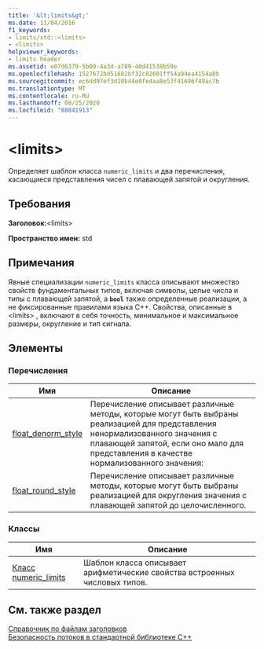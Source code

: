 ```yaml
---
title: '&lt;limits&gt;'
ms.date: 11/04/2016
f1_keywords:
- limits/std::<limits>
- <limits>
helpviewer_keywords:
- limits header
ms.assetid: e07d6379-5b00-4a3d-a789-40d41538b59e
ms.openlocfilehash: 1527672bd51682bf32c82601ff54a94ea4154a0b
ms.sourcegitcommit: ec6dd97ef3d10b44e0fedaa8e53f41696f49ac7b
ms.translationtype: MT
ms.contentlocale: ru-RU
ms.lasthandoff: 08/25/2020
ms.locfileid: "88841913"
---
```

# <a name="ltlimitsgt"></a>&lt;limits&gt;

Определяет шаблон класса `numeric_limits` и два перечисления, касающиеся представления чисел с плавающей запятой и округления.

## <a name="requirements"></a>Требования

**Заголовок:**\<limits>

**Пространство имен:** std

## <a name="remarks"></a>Примечания

Явные специализации `numeric_limits` класса описывают множество свойств фундаментальных типов, включая символы, целые числа и типы с плавающей запятой, а **`bool`** также определенные реализации, а не фиксированные правилами языка C++. Свойства, описанные в \<limits> , включают в себя точность, минимальное и максимальное размеры, округление и тип сигнала.

## <a name="members"></a>Элементы

### <a name="enumerations"></a>Перечисления

|Имя|Описание|
|-|-|
|[float_denorm_style](../standard-library/limits-enums.md#float_denorm_style)|Перечисление описывает различные методы, которые могут быть выбраны реализацией для представления ненормализованного значения с плавающей запятой, если оно мало для представления в качестве нормализованного значения:|
|[float_round_style](../standard-library/limits-enums.md#float_round_style)|Перечисление описывает различные методы, которые могут быть выбраны реализацией для округления значения с плавающей запятой до целочисленного.|

### <a name="classes"></a>Классы

|Имя|Описание|
|-|-|
|[Класс numeric_limits](../standard-library/numeric-limits-class.md)|Шаблон класса описывает арифметические свойства встроенных числовых типов.|

## <a name="see-also"></a>См. также раздел

[Справочник по файлам заголовков](../standard-library/cpp-standard-library-header-files.md)\
[Безопасность потоков в стандартной библиотеке C++](../standard-library/thread-safety-in-the-cpp-standard-library.md)

